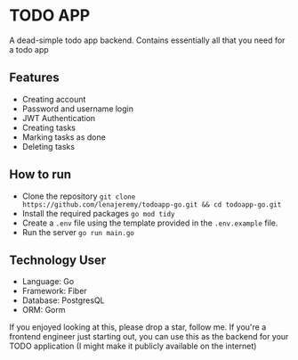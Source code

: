# TODO APP

A dead-simple todo app backend. Contains essentially all that you need for a todo app

## Features
- Creating account
- Password and username login
- JWT Authentication
- Creating tasks
- Marking tasks as done
- Deleting tasks

## How to run
- Clone the repository `git clone https://github.com/lenajeremy/todoapp-go.git && cd todoapp-go.git`
- Install the required packages `go mod tidy`
- Create a `.env` file using the template provided in the `.env.example` file.
- Run the server `go run main.go`

## Technology User
- Language: Go
- Framework: Fiber
- Database: PostgresQL
- ORM: Gorm

If you enjoyed looking at this, please drop a star, follow me. If you're a frontend engineer just starting out, you can use this as the backend for your TODO application (I might make it publicly available on the internet)
